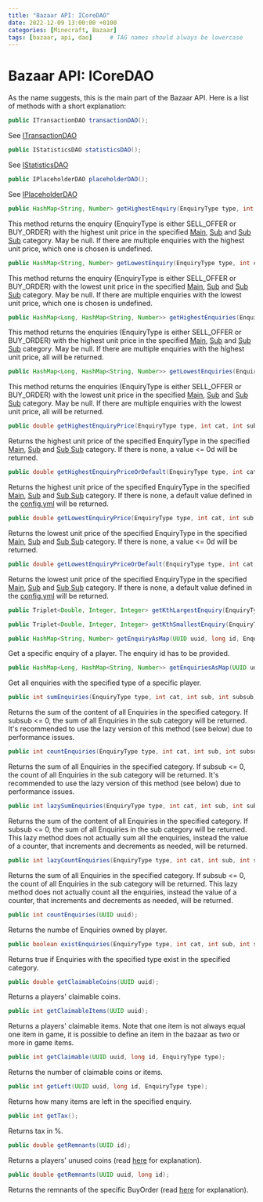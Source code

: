 ```yaml
---
title: "Bazaar API: ICoreDAO"
date: 2022-12-09 13:00:00 +0100
categories: [Minecraft, Bazaar]
tags: [bazaar, api, dao]     # TAG names should always be lowercase
---
```


# Bazaar API: ICoreDAO

As the name suggests, this is the main part of the Bazaar API. Here is a list of methods with a short explanation:

```java
public ITransactionDAO transactionDAO();
```
See [ITransactionDAO]({{site.baseurl}}/posts/bazaar-itransactiondao)
```java
public IStatisticsDAO statisticsDAO();
```
See [IStatisticsDAO]({{site.baseurl}}/posts/bazaar-istatisticsdao)
```java
public IPlaceholderDAO placeholderDAO();
```
See [IPlaceholderDAO]({{site.baseurl}}/posts/bazaar-iplaceholderdao)
```java
public HashMap<String, Number> getHighestEnquiry(EnquiryType type, int cat, int sub, int subsub);
```
This method returns the enquiry (EnquiryType is either SELL_OFFER or BUY_ORDER) with the highest unit price in the specified [Main]({{site.baseurl}}/posts/bazaar-category), [Sub]({{site.baseurl}}/posts/bazaar-sub-category) and [Sub Sub]({{site.baseurl}}/posts/bazaar-sub-sub-category) category. May be null. If there are multiple enquiries with the highest unit price, which one is chosen is undefined.

```java
public HashMap<String, Number> getLowestEnquiry(EnquiryType type, int cat, int sub, int subsub);
```
This method returns the enquiry (EnquiryType is either SELL_OFFER or BUY_ORDER) with the lowest unit price in the specified [Main]({{site.baseurl}}/posts/bazaar-category), [Sub]({{site.baseurl}}/posts/bazaar-sub-category) and [Sub Sub]({{site.baseurl}}/posts/bazaar-sub-sub-category) category. May be null. If there are multiple enquiries with the lowest unit price, which one is chosen is undefined.

```java
public HashMap<Long, HashMap<String, Number>> getHighestEnquiries(EnquiryType type, int cat, int sub, int subsub);
```
This method returns the enquiries (EnquiryType is either SELL_OFFER or BUY_ORDER) with the highest unit price in the specified [Main]({{site.baseurl}}/posts/bazaar-category), [Sub]({{site.baseurl}}/posts/bazaar-sub-category) and [Sub Sub]({{site.baseurl}}/posts/bazaar-sub-sub-category) category. May be null. If there are multiple enquiries with the highest unit price, all will be returned.


```java
public HashMap<Long, HashMap<String, Number>> getLowestEnquiries(EnquiryType type, int cat, int sub, int subsub);
```
This method returns the enquiries (EnquiryType is either SELL_OFFER or BUY_ORDER) with the lowest unit price in the specified [Main]({{site.baseurl}}/posts/bazaar-category), [Sub]({{site.baseurl}}/posts/bazaar-sub-category) and [Sub Sub]({{site.baseurl}}/posts/bazaar-sub-sub-category) category. May be null. If there are multiple enquiries with the lowest unit price, all will be returned.


```java
public double getHighestEnquiryPrice(EnquiryType type, int cat, int sub, int subsub);
```
Returns the highest unit price of the specified EnquiryType in the specified [Main]({{site.baseurl}}/posts/bazaar-category), [Sub]({{site.baseurl}}/posts/bazaar-sub-category) and [Sub Sub]({{site.baseurl}}/posts/bazaar-sub-sub-category) category. If there is none, a value <= 0d will be returned.


```java
public double getHighestEnquiryPriceOrDefault(EnquiryType type, int cat, int sub, int subsub);
```
Returns the highest unit price of the specified EnquiryType in the specified [Main]({{site.baseurl}}/posts/bazaar-category), [Sub]({{site.baseurl}}/posts/bazaar-sub-category) and [Sub Sub]({{site.baseurl}}/posts/bazaar-sub-sub-category) category. If there is none, a default value defined in the [config.yml]({{site.baseurl}}/posts/bazaar-config) will be returned.


```java
public double getLowestEnquiryPrice(EnquiryType type, int cat, int sub, int subsub);
```
Returns the lowest unit price of the specified EnquiryType in the specified [Main]({{site.baseurl}}/posts/bazaar-category), [Sub]({{site.baseurl}}/posts/bazaar-sub-category) and [Sub Sub]({{site.baseurl}}/posts/bazaar-sub-sub-category) category. If there is none, a value <= 0d will be returned.


```java
public double getLowestEnquiryPriceOrDefault(EnquiryType type, int cat, int sub, int subsub);
```
Returns the lowest unit price of the specified EnquiryType in the specified [Main]({{site.baseurl}}/posts/bazaar-category), [Sub]({{site.baseurl}}/posts/bazaar-sub-category) and [Sub Sub]({{site.baseurl}}/posts/bazaar-sub-sub-category) category. If there is none, a default value defined in the [config.yml]({{site.baseurl}}/posts/bazaar-config) will be returned.


```java
public Triplet<Double, Integer, Integer> getKthLargestEnquiry(EnquiryType type, int cat, int sub, int subsub, int k);
```


```java
public Triplet<Double, Integer, Integer> getKthSmallestEnquiry(EnquiryType type, int cat, int sub, int subsub, int k);
```


```java
public HashMap<String, Number> getEnquiryAsMap(UUID uuid, long id, EnquiryType type);
```
Get a specific enquiry of a player. The enquiry id has to be provided.


```java
public HashMap<Long, HashMap<String, Number>> getEnquiriesAsMap(UUID uuid, EnquiryType type);
```
Get all enquiries with the specified type of a specific player.


```java
public int sumEnquiries(EnquiryType type, int cat, int sub, int subsub);
```
Returns the sum of the content of all Enquiries in the specified category. If subsub <= 0, the sum of all Enquiries in the sub category will be returned. It's recommended to use the lazy version of this method (see below) due to performance issues.


```java
public int countEnquiries(EnquiryType type, int cat, int sub, int subsub);
```
Returns the sum of all Enquiries in the specified category. If subsub <= 0, the count of all Enquiries in the sub category will be returned. It's recommended to use the lazy version of this method (see below) due to performance issues.


```java
public int lazySumEnquiries(EnquiryType type, int cat, int sub, int subsub);
```
Returns the sum of the content of all Enquiries in the specified category. If subsub <= 0, the sum of all Enquiries in the sub category will be returned. This lazy method does not actually sum all the enquiries, instead the value of a counter, that increments and decrements as needed, will be returned.


```java
public int lazyCountEnquiries(EnquiryType type, int cat, int sub, int subsub);
```
Returns the sum of all Enquiries in the specified category. If subsub <= 0, the count of all Enquiries in the sub category will be returned. This lazy method does not actually count all the enquiries, instead the value of a counter, that increments and decrements as needed, will be returned.


```java
public int countEnquiries(UUID uuid);
```
Returns the numbe of Enquiries owned by player.


```java
public boolean existEnquiries(EnquiryType type, int cat, int sub, int subsub);
```
Returns true if Enquiries with the specified type exist in the specified category.


```java
public double getClaimableCoins(UUID uuid);
```
Returns a players' claimable coins.


```java
public int getClaimableItems(UUID uuid);
```
Returns a players' claimable items. Note that one item is not always equal one item in game, it is possible to define an item in the bazaar as two or more in game items.


```java
public int getClaimable(UUID uuid, long id, EnquiryType type);
```
Returns the number of claimable coins or items.


```java
public int getLeft(UUID uuid, long id, EnquiryType type);
```
Returns how many items are left in the specified enquiry.


```java
public int getTax();
```
Returns tax in %.


```java
public double getRemnants(UUID id);
```
Returns a players' unused coins (read [here]({{site.baseurl}}/posts/bazaar-buy-order) for explanation).


```java
public double getRemnants(UUID uuid, long id);
```
Returns the remnants of the specific BuyOrder (read [here]({{site.baseurl}}/posts/bazaar-buy-order) for explanation). 